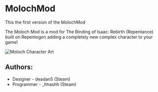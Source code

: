 # MolochMod
This the first version of the MolochMod

The Moloch Mod is a mod for The Binding of Isaac: Rebirth (Repentance) built on Repentogon adding a completely new complex character to your game!

![Moloch Character Art](https://cdn.discordapp.com/attachments/1199497445361590282/1199497445525180446/character_tall_copy.png?ex=65d5370c&is=65c2c20c&hm=d1ca56a9448160131e9740454206124547362cd4d76f509f555782f420372d8e&)

## Authors: 
- Designer - deadan5 (Steam)
- Programmer - _hhashh (Steam)
